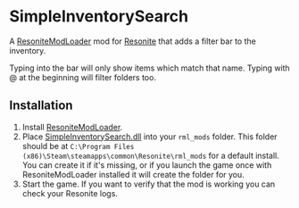 # SimpleInventorySearch

A [ResoniteModLoader](https://github.com/resonite-modding-group/ResoniteModLoader) mod for [Resonite](https://resonite.com/) that adds a filter bar to the inventory.

Typing into the bar will only show items which match that name.
Typing with @ at the beginning will filter folders too.

## Installation
1. Install [ResoniteModLoader](https://github.com/resonite-modding-group/ResoniteModLoader).
1. Place [SimpleInventorySearch.dll](https://github.com/art0007i/SimpleInventorySearch/releases/latest/download/SimpleInventorySearch.dll) into your `rml_mods` folder. This folder should be at `C:\Program Files (x86)\Steam\steamapps\common\Resonite\rml_mods` for a default install. You can create it if it's missing, or if you launch the game once with ResoniteModLoader installed it will create the folder for you.
1. Start the game. If you want to verify that the mod is working you can check your Resonite logs.